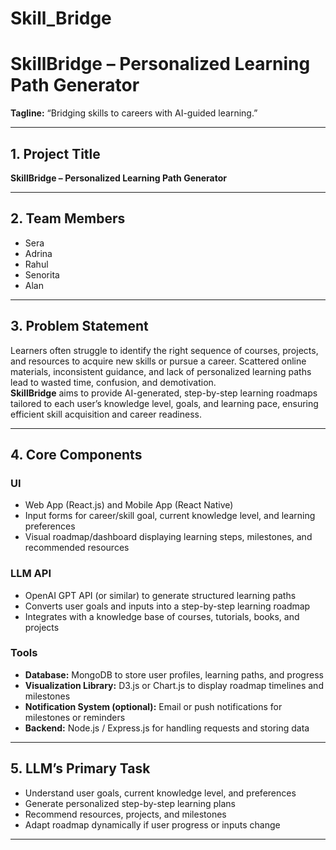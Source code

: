 # Skill_Bridge

# SkillBridge – Personalized Learning Path Generator  
**Tagline:** “Bridging skills to careers with AI-guided learning.”

---

## 1. Project Title  
**SkillBridge – Personalized Learning Path Generator**

---

## 2. Team Members  
- Sera  
- Adrina  
- Rahul  
- Senorita  
- Alan  

---

## 3. Problem Statement  
Learners often struggle to identify the right sequence of courses, projects, and resources to acquire new skills or pursue a career. Scattered online materials, inconsistent guidance, and lack of personalized learning paths lead to wasted time, confusion, and demotivation.  
**SkillBridge** aims to provide AI-generated, step-by-step learning roadmaps tailored to each user’s knowledge level, goals, and learning pace, ensuring efficient skill acquisition and career readiness.

---

## 4. Core Components  

### **UI**
- Web App (React.js) and Mobile App (React Native)  
- Input forms for career/skill goal, current knowledge level, and learning preferences  
- Visual roadmap/dashboard displaying learning steps, milestones, and recommended resources  

### **LLM API**
- OpenAI GPT API (or similar) to generate structured learning paths  
- Converts user goals and inputs into a step-by-step learning roadmap  
- Integrates with a knowledge base of courses, tutorials, books, and projects  

### **Tools**
- **Database:** MongoDB to store user profiles, learning paths, and progress  
- **Visualization Library:** D3.js or Chart.js to display roadmap timelines and milestones  
- **Notification System (optional):** Email or push notifications for milestones or reminders  
- **Backend:** Node.js / Express.js for handling requests and storing data  

---

## 5. LLM’s Primary Task  
- Understand user goals, current knowledge level, and preferences  
- Generate personalized step-by-step learning plans  
- Recommend resources, projects, and milestones  
- Adapt roadmap dynamically if user progress or inputs change  

---
